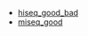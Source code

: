 * [hiseq_good_bad](https://nbviewer.jupyter.org/github/avikdatta/ipython_notebook_backup/blob/master/interop_data/hiseq_good_bad.ipynb)
* [miseq_good](https://nbviewer.jupyter.org/github/avikdatta/ipython_notebook_backup/blob/master/interop_data/miseq_good.ipynb)
